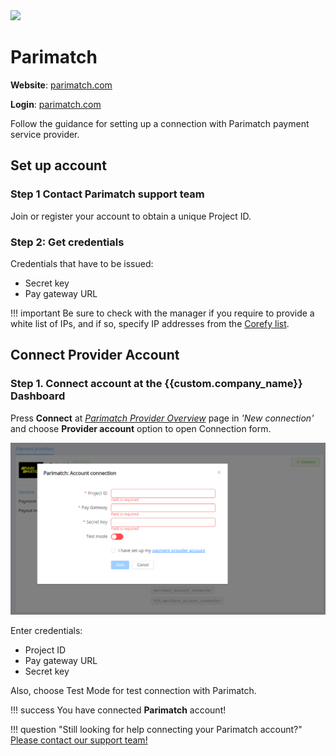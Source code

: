 <img src="https://static.openfintech.io/payment_providers/parimatch/logo.svg?w=400" width="400px">

# Parimatch

**Website**: [parimatch.com](https://parimatch.com/en/)

**Login**: [parimatch.com](https://parimatch.com/en/?login=1)

Follow the guidance for setting up a connection with Parimatch payment service provider.

## Set up account

### Step 1 Contact Parimatch support team

Join or register your account to obtain a unique Project ID.

### Step 2: Get credentials

Credentials that have to be issued:

* Secret key
* Pay gateway URL

!!! important
    Be sure to check with the manager if you require to provide a white list of IPs, and if so, specify IP addresses from the [Corefy list](/integration/ips/).

## Connect Provider Account

### Step 1. Connect account at the {{custom.company_name}} Dashboard

Press **Connect** at [*Parimatch Provider Overview*]({{custom.dashboard_base_url}}connect-directory/payment-providers/NAME/general) page in *'New connection'* and choose **Provider account** option to open Connection form.

![Connect](images/provider-account.png)

Enter credentials:

* Project ID
* Pay gateway URL
* Secret key

Also, choose Test Mode for test connection with Parimatch.

!!! success
    You have connected **Parimatch** account!

!!! question "Still looking for help connecting your Parimatch account?"
    <!--email_off-->[Please contact our support team!](mailto:{{custom.support_email}})<!--/email_off-->
